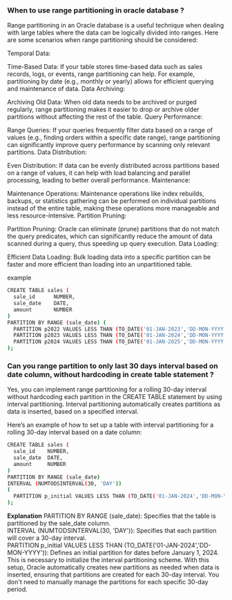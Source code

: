 ### When to use range partitioning in oracle database ?

Range partitioning in an Oracle database is a useful technique when dealing with large tables where the data can be logically divided into ranges. Here are some scenarios when range partitioning should be considered:

Temporal Data:

Time-Based Data: If your table stores time-based data such as sales records, logs, or events, range partitioning can help. For example, partitioning by date (e.g., monthly or yearly) allows for efficient querying and maintenance of data.
Data Archiving:

Archiving Old Data: When old data needs to be archived or purged regularly, range partitioning makes it easier to drop or archive older partitions without affecting the rest of the table.
Query Performance:

Range Queries: If your queries frequently filter data based on a range of values (e.g., finding orders within a specific date range), range partitioning can significantly improve query performance by scanning only relevant partitions.
Data Distribution:

Even Distribution: If data can be evenly distributed across partitions based on a range of values, it can help with load balancing and parallel processing, leading to better overall performance.
Maintenance:

Maintenance Operations: Maintenance operations like index rebuilds, backups, or statistics gathering can be performed on individual partitions instead of the entire table, making these operations more manageable and less resource-intensive.
Partition Pruning:

Partition Pruning: Oracle can eliminate (prune) partitions that do not match the query predicates, which can significantly reduce the amount of data scanned during a query, thus speeding up query execution.
Data Loading:

Efficient Data Loading: Bulk loading data into a specific partition can be faster and more efficient than loading into an unpartitioned table.

example
```bash
CREATE TABLE sales (
  sale_id      NUMBER,
  sale_date    DATE,
  amount       NUMBER
)
PARTITION BY RANGE (sale_date) (
  PARTITION p2022 VALUES LESS THAN (TO_DATE('01-JAN-2023','DD-MON-YYYY')),
  PARTITION p2023 VALUES LESS THAN (TO_DATE('01-JAN-2024','DD-MON-YYYY')),
  PARTITION p2024 VALUES LESS THAN (TO_DATE('01-JAN-2025','DD-MON-YYYY'))
);
```

### Can you range partition to only last 30 days interval based on date column, without hardcoding in create table statement ?

Yes, you can implement range partitioning for a rolling 30-day interval without hardcoding each partition in the CREATE TABLE statement by using interval partitioning. Interval partitioning automatically creates partitions as data is inserted, based on a specified interval.

Here’s an example of how to set up a table with interval partitioning for a rolling 30-day interval based on a date column:

```bash
CREATE TABLE sales (
  sale_id    NUMBER,
  sale_date  DATE,
  amount     NUMBER
)
PARTITION BY RANGE (sale_date)
INTERVAL (NUMTODSINTERVAL(30, 'DAY'))
(
  PARTITION p_initial VALUES LESS THAN (TO_DATE('01-JAN-2024','DD-MON-YYYY'))
);

```
**Explanation**
PARTITION BY RANGE (sale_date): Specifies that the table is partitioned by the sale_date column.  
INTERVAL (NUMTODSINTERVAL(30, 'DAY')): Specifies that each partition will cover a 30-day interval.   
PARTITION p_initial VALUES LESS THAN (TO_DATE('01-JAN-2024','DD-MON-YYYY')): Defines an initial partition for dates before January 1, 2024. This is necessary to initialize the interval partitioning scheme.
With this setup, Oracle automatically creates new partitions as needed when data is inserted, ensuring that partitions are created for each 30-day interval. You don't need to manually manage the partitions for each specific 30-day period.  
